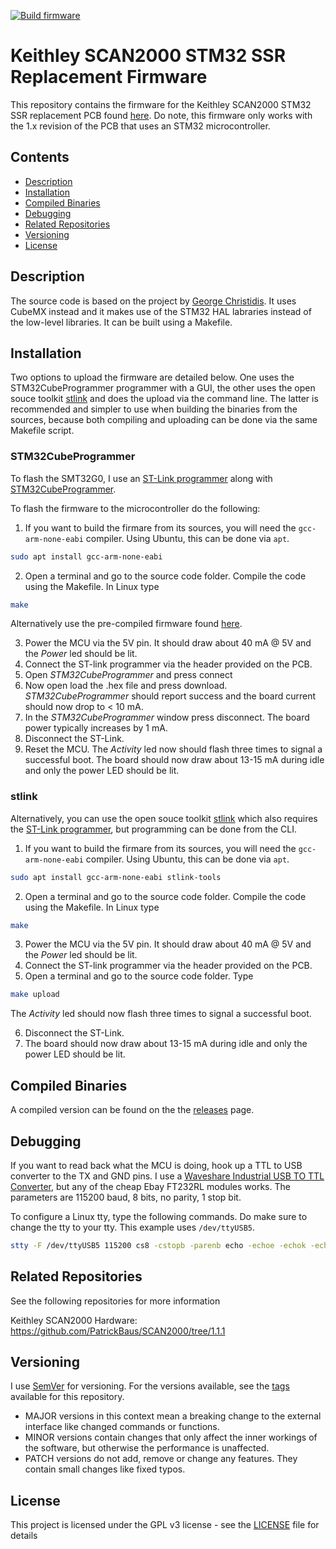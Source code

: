 [![Build firmware](https://github.com/PatrickBaus/SCAN2000_Firmware/actions/workflows/ci.yml/badge.svg)](https://github.com/PatrickBaus/SCAN2000_Firmware/actions/workflows/ci.yml)
# Keithley SCAN2000 STM32 SSR Replacement Firmware
This repository contains the firmware for the Keithley SCAN2000 STM32 SSR replacement PCB found [here](https://github.com/PatrickBaus/SCAN2000/tree/1.1.1). Do note, this firmware only works with the 1.x revision of the PCB that uses an STM32 microcontroller.

## Contents
- [Description](#description)
- [Installation](#installation)
- [Compiled Binaries](#compiled-binaries)
- [Debugging](#debugging)
- [Related Repositories](#related-repositories)
- [Versioning](#versioning)
- [License](#license)

## Description
The source code is based on the project by [George Christidis](https://github.com/macgeorge/SCAN2000STM32). It uses CubeMX instead and it makes use of the STM32 HAL labraries instead of the low-level libraries. It can be built using a Makefile.

## Installation
Two options to upload the firmware are detailed below. One uses the STM32CubeProgrammer programmer with a GUI, the other uses the open souce toolkit [stlink](https://github.com/stlink-org/stlink) and does the upload via the command line. The latter is recommended and simpler to use when building the binaries from the sources, because both compiling and uploading can be done via the same Makefile script.

### STM32CubeProgrammer
To flash the SMT32G0, I use an [ST-Link programmer](https://www.st.com/en/development-tools/st-link-v2.html) along with [STM32CubeProgrammer](https://www.st.com/en/development-tools/stm32cubeprog.html).

To flash the firmware to the microcontroller do the following:
1. If you want to build the firmare from its sources, you will need the ```gcc-arm-none-eabi``` compiler. Using Ubuntu, this can be done via ```apt```.
```bash
sudo apt install gcc-arm-none-eabi
```
2. Open a terminal and go to the source code folder. Compile the code using the Makefile. In Linux type
```bash
make
```
Alternatively use the pre-compiled firmware found [here](#compiled-binaries).

3. Power the MCU via the 5V pin. It should draw about 40 mA @ 5V and the *Power* led should be lit.
4. Connect the ST-link programmer via the header provided on the PCB.
5. Open *STM32CubeProgrammer* and press connect
6. Now open load the .hex file and press download. *STM32CubeProgrammer* should report success and the board current should now drop to < 10 mA.
7. In the *STM32CubeProgrammer* window press disconnect. The board power typically increases by 1 mA.
8. Disconnect the ST-Link.
9. Reset the MCU. The *Activity* led now should flash three times to signal a successful boot. The board should now draw about 13-15 mA during idle and only the power LED should be lit.

### stlink
Alternatively, you can use the open souce toolkit [stlink](https://github.com/stlink-org/stlink) which also requires the [ST-Link programmer](https://www.st.com/en/development-tools/st-link-v2.html), but programming can be done from the CLI.
1. If you want to build the firmare from its sources, you will need the ```gcc-arm-none-eabi``` compiler. Using Ubuntu, this can be done via ```apt```.
```bash
sudo apt install gcc-arm-none-eabi stlink-tools
```
2. Open a terminal and go to the source code folder. Compile the code using the Makefile. In Linux type
```bash
make
```

3. Power the MCU via the 5V pin. It should draw about 40 mA @ 5V and the *Power* led should be lit.
4. Connect the ST-link programmer via the header provided on the PCB.
5. Open a terminal and go to the source code folder. Type
```bash
make upload
```
The *Activity* led should now flash three times to signal a successful boot.

6. Disconnect the ST-Link.
7. The board should now draw about 13-15 mA during idle and only the power LED should be lit.

## Compiled Binaries
A compiled version can be found on the the [releases](../../releases) page.

## Debugging
If you want to read back what the MCU is doing, hook up a TTL to USB converter to the TX and GND pins. I use a [Waveshare Industrial USB TO TTL Converter](https://www.waveshare.com/usb-to-ttl.htm), but any of the cheap Ebay FT232RL modules works. The parameters are 115200 baud, 8 bits, no parity, 1 stop bit.

To configure a Linux tty, type the following commands. Do make sure to change the tty to your tty. This example uses ```/dev/ttyUSB5```.

```bash
stty -F /dev/ttyUSB5 115200 cs8 -cstopb -parenb echo -echoe -echok -echoctl -igncr -icanon
```

## Related Repositories
See the following repositories for more information

Keithley SCAN2000 Hardware: https://github.com/PatrickBaus/SCAN2000/tree/1.1.1

## Versioning
I use [SemVer](http://semver.org/) for versioning. For the versions available, see the [tags](../../tags) available for this repository.

- MAJOR versions in this context mean a breaking change to the external interface like changed commands or functions.
- MINOR versions contain changes that only affect the inner workings of the software, but otherwise the performance is unaffected.
- PATCH versions do not add, remove or change any features. They contain small changes like fixed typos.

## License
This project is licensed under the GPL v3 license - see the [LICENSE](LICENSE) file for details
